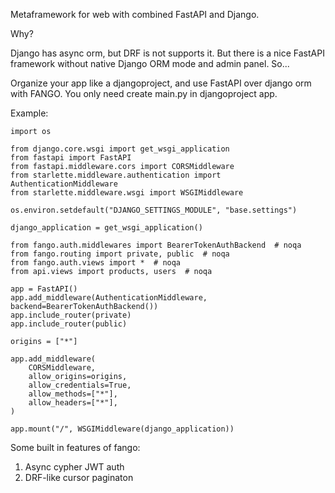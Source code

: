 Metaframework for web with combined FastAPI and Django.

Why?

Django has async orm, but DRF is not supports it. But there is a nice FastAPI framework without native Django ORM mode and admin panel. So...

Organize your app like a djangoproject, and use FastAPI over django orm with FANGO. You only need create main.py in djangoproject app.

Example:

```
import os

from django.core.wsgi import get_wsgi_application
from fastapi import FastAPI
from fastapi.middleware.cors import CORSMiddleware
from starlette.middleware.authentication import AuthenticationMiddleware
from starlette.middleware.wsgi import WSGIMiddleware

os.environ.setdefault("DJANGO_SETTINGS_MODULE", "base.settings")

django_application = get_wsgi_application()

from fango.auth.middlewares import BearerTokenAuthBackend  # noqa
from fango.routing import private, public  # noqa
from fango.auth.views import *  # noqa
from api.views import products, users  # noqa

app = FastAPI()
app.add_middleware(AuthenticationMiddleware, backend=BearerTokenAuthBackend())
app.include_router(private)
app.include_router(public)

origins = ["*"]

app.add_middleware(
    CORSMiddleware,
    allow_origins=origins,
    allow_credentials=True,
    allow_methods=["*"],
    allow_headers=["*"],
)

app.mount("/", WSGIMiddleware(django_application))
```

Some built in features of fango:

1. Async cypher JWT auth
2. DRF-like cursor paginaton
